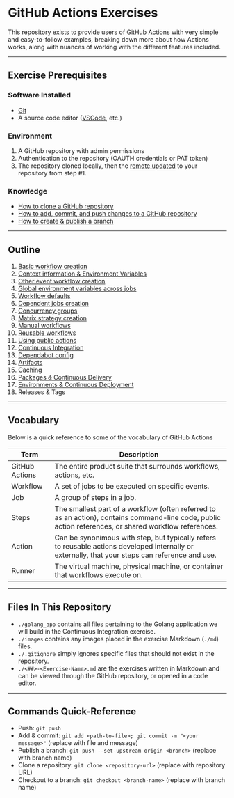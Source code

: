 # GitHub Actions Exercises
This repository exists to provide users of GitHub Actions with very simple and easy-to-follow examples, breaking down more about how Actions works, along with nuances of working with the different features included.

---

## Exercise Prerequisites

### Software Installed
- [Git](https://git-scm.com/downloads)
- A source code editor ([VSCode](https://code.visualstudio.com/download), etc.)

### Environment
1. A GitHub repository with admin permissions
2. Authentication to the repository (OAUTH credentials or PAT token)
3. The repository cloned locally, then the [remote updated](https://docs.github.com/en/get-started/getting-started-with-git/managing-remote-repositories#changing-a-remote-repositorys-url) to your repository from step #1.

### Knowledge
- [How to clone a GitHub repository](https://docs.github.com/en/repositories/creating-and-managing-repositories/cloning-a-repository)
- [How to add, commit, and push changes to a GitHub repository](https://github.com/git-guides/git-commit)
- [How to create & publish a branch](https://github.com/git-guides/git-push)

---

## Outline
1. [Basic workflow creation](./01-Basic-Workflows.md)
2. [Context information & Environment Variables](./02-Context-Information.md)
3. [Other event workflow creation](./03-Other-Event-Workflows.md)
4. [Global environment variables across jobs](./04-Global-Environment-Variables.md)
5. [Workflow defaults](./05-Workflow-Defaults.md)
6. [Dependent jobs creation](./06-Dependent-Jobs.md)
7. [Concurrency groups](./07-Concurrency-Groups.md)
8. [Matrix strategy creation](08-Matrix-Strategy.md)
9. [Manual workflows](09-Manual-Workflow.md)
10. [Reusable workflows](./10-Reusable-Workflow.md)
11. [Using public actions](./11-Using-Actions.md)
12. [Continuous Integration](./12-Continuous-Integration.md)
13. [Dependabot config](./13-Dependabot-Config.md)
14. [Artifacts](./14-Artifacts.md)
15. [Caching](./15-Caching.md)
16. [Packages & Continuous Delivery](./16-Packages-And-Continuous-Delivery.md)
17. [Environments & Continuous Deployment](./17-Environments-And-Continuous-Deployment.md)
18. Releases & Tags

---

## Vocabulary
Below is a quick reference to some of the vocabulary of GitHub Actions

|Term|Description|
|---|---|
|GitHub Actions|The entire product suite that surrounds workflows, actions, etc.|
|Workflow|A set of jobs to be executed on specific events.|
|Job|A group of steps in a job.|
|Steps|The smallest part of a workflow (often referred to as an action), contains command-line code, public action references, or shared workflow references.|
|Action|Can be synonimous with step, but typically refers to reusable actions developed internally or externally, that your steps can reference and use.|
|Runner|The virtual machine, physical machine, or container that workflows execute on.|

---

## Files In This Repository
- `./golang_app` contains all files pertaining to the Golang application we will build in the Continuous Integration exercise.
- `./images` contains any images placed in the exercise Markdown (`./md`) files.
- `./.gitignore` simply ignores specific files that should not exist in the repository.
- `./<##>-<Exercise-Name>.md` are the exercises written in Markdown and can be viewed through the GitHub repository, or opened in a code editor.

---

## Commands Quick-Reference
- Push: `git push`
- Add & commit: `git add <path-to-file>; git commit -m "<your message>"` (replace with file and message)
- Publish a branch: `git push --set-upstream origin <branch>` (replace with branch name)
- Clone a repository: `git clone <repository-url>` (replace with repository URL)
- Checkout to a branch: `git checkout <branch-name>` (replace with branch name)